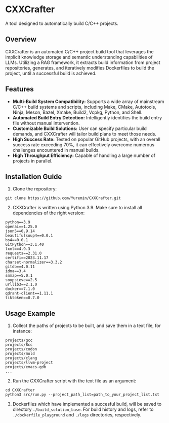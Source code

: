# CXXCrafter
A tool designed to automatically build C/C++ projects.

## Overview

CXXCrafter is an automated C/C++ project build tool that leverages the implicit knowledge storage and semantic understanding capabilities of LLMs. Utilizing a RAG framework, it extracts build information from project repositories, generates, and iteratively modifies Dockerfiles to build the project, until a successful build is achieved.



## Features
- **Multi-Build System Compatibility:** Supports a wide array of mainstream C/C++ build systems and scripts, including Make, CMake, Autotools, Ninja, Meson, Bazel, Xmake, Build2, Vcpkg, Python, and Shell.
- **Automated Build Entry Detection:** Intelligently identifies the build entry file without manual intervention.
- **Customizable Build Solutions:** User can specify particular build demands, and CXXCrafter will tailor build plans to meet those needs.
- **High Success Rate:** Tested on popular GitHub projects, with an overall success rate exceeding 70%, it can effectively overcome numerous challenges encountered in manual builds.
- **High Throughput Efficiency:**  Capable of handling a large number of projects in parallel.

## Installation Guide
1. Clone the repository:
```
git clone https://github.com/Yuremin/CXXCrafter.git
```

2. CXXCrafter is written using Python 3.9. Make sure to install all dependencies of the right version:

```
python==3.9
openai==1.25.0
json5==0.9.14
beautifulsoup4==0.0.1
bs4==0.0.1
GitPython==3.1.40
lxml==4.9.3
requests==2.31.0
certifi==2023.11.17
charset-normalizer==3.3.2
gitdb==4.0.11
idna==3.4
smmap==5.0.1
soupsieve==2.5
urllib3==2.1.0
docker==7.1.0
qdrant-client==1.11.1
tiktoken==0.7.0
```

## Usage Example
1. Collect the paths of projects to be built, and save them in a text file, for instance:
```
projects/gcc
projects/8cc
projects/codon
projects/mold
projects/clang
projects/llvm-project
projects/emacs-gdb
...
```
2. Run the CXXCrafter script with the text file as an argument:
```
cd CXXCrafter
python3 src/run.py --project_path_list=path_to_your_project_list.txt
```
3. Dockerfiles which have implemented a succesful build, will be saved to directory `./build_solution_base`. For build history and logs, refer to `./dockerfile_playground` and `./logs` directories, respectively. 







